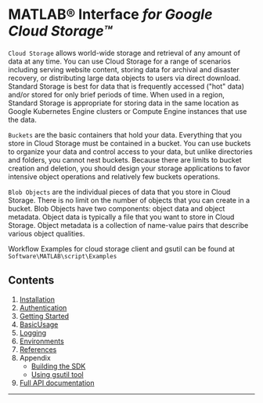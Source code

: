 # MATLAB® Interface *for Google Cloud Storage™*

```Cloud Storage``` allows world-wide storage and retrieval of any amount of data at any time. You can use Cloud Storage for a range of scenarios including serving website content, storing data for archival and disaster recovery, or distributing large data objects to users via direct download.
Standard Storage is best for data that is frequently accessed ("hot" data) and/or stored for only brief periods of time.
When used in a region, Standard Storage is appropriate for storing data in the same location as Google Kubernetes Engine clusters or Compute Engine instances that use the data.

```Buckets``` are the basic containers that hold your data. Everything that you store in Cloud Storage must be contained in a bucket. You can use buckets to organize your data and control access to your data, but unlike directories and folders, you cannot nest buckets. Because there are limits to bucket creation and deletion, you should design your storage applications to favor intensive object operations and relatively few buckets operations.

```Blob Objects``` are the individual pieces of data that you store in Cloud Storage. There is no limit on the number of objects that you can create in a bucket.
Blob Objects have two components: object data and object metadata. Object data is typically a file that you want to store in Cloud Storage. Object metadata is a collection of name-value pairs that describe various object qualities.

Workflow Examples for cloud storage client and gsutil can be found at ```Software\MATLAB\script\Examples``` 

## Contents
1. [Installation](Installation.md)
2. [Authentication](Authentication.md)
3. [Getting Started](GettingStarted.md)
4. [BasicUsage](BasicUsage.md)
5. [Logging](Logging.md)        
5. [Environments](SupportedEnvironments.md)          
7. [References](References.md)
8. Appendix   
    * [Building the SDK](Rebuild.md)
    * [Using gsutil tool](gsutil.md)
9. [Full API documentation](gcsApiDoc.md)


-----
  

[//]: #  (Copyright 2020 The MathWorks, Inc.)
